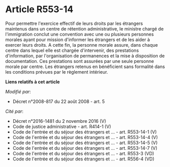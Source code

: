 # Article R553-14

Pour permettre l'exercice effectif de leurs droits par les étrangers maintenus dans un centre de rétention administrative, le
ministre chargé de l'immigration conclut une convention avec une ou plusieurs personnes morales ayant pour mission d'informer
les étrangers et de les aider à exercer leurs droits. A cette fin, la personne morale assure, dans chaque centre dans lequel
elle est chargée d'intervenir, des prestations d'information, par l'organisation de permanences et la mise à disposition de
documentation. Ces prestations sont assurées par une seule personne morale par centre. Les étrangers retenus en bénéficient
sans formalité dans les conditions prévues par le règlement intérieur.

**Liens relatifs à cet article**

_Modifié par_:

  - Décret n°2008-817 du 22 août 2008 - art. 5

_Cité par_:

  - Décret n°2016-1481 du 2 novembre 2016 (V)
  - Code de justice administrative - art. R414-1 (V)
  - Code de l'entrée et du séjour des étrangers et ... - art. R553-14-1 (V)
  - Code de l'entrée et du séjour des étrangers et ... - art. R553-14-4 (V)
  - Code de l'entrée et du séjour des étrangers et ... - art. R553-14-5 (V)
  - Code de l'entrée et du séjour des étrangers et ... - art. R553-14-7 (V)
  - Code de l'entrée et du séjour des étrangers et ... - art. R553-3 (VD)
  - Code de l'entrée et du séjour des étrangers et ... - art. R556-4 (VD)

